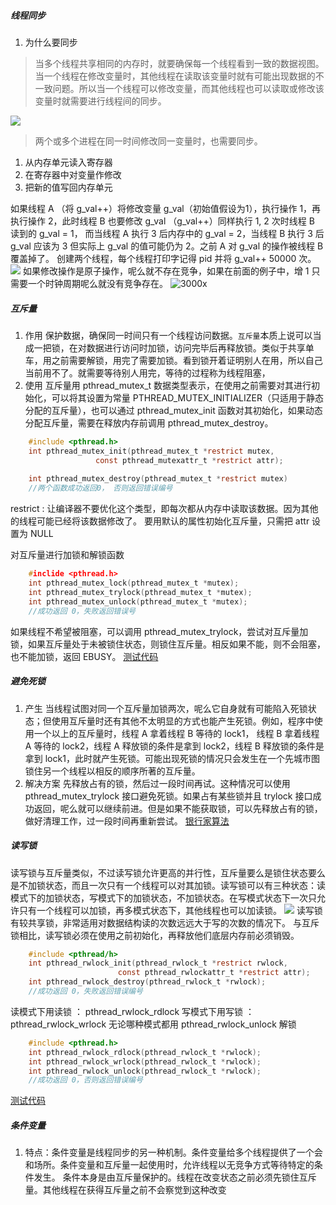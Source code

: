 #####  线程同步

1. 为什么要同步
> 当多个线程共享相同的内存时，就要确保每一个线程看到一致的数据视图。当一个线程在修改变量时，其他线程在读取该变量时就有可能出现数据的不一致问题。所以当一个线程可以修改变量，而其他线程也可以读取或修改该变量时就需要进行线程间的同步。

![](/home/blb/work/Blog/imgs/pthread.png) 

> 两个或多个进程在同一时间修改同一变量时，也需要同步。
1. 从内存单元读入寄存器
2. 在寄存器中对变量作修改
3. 把新的值写回内存单元

如果线程 A （将 g_val++）将修改变量 g_val（初始值假设为1），执行操作 1，再执行操作 2，此时线程 B 也要修改 g_val （g_val++）同样执行 1, 2 次时线程 B 读到的 g_val = 1， 而当线程 A 执行 3 后内存中的 g_val = 2，当线程 B 执行 3 后 g_val 应该为 3 但实际上 g_val 的值可能仍为 2。之前 A 对 g_val 的操作被线程 B 覆盖掉了。
创建两个线程，每个线程打印字记得 pid 并将 g_val++ 50000 次。
![](imgs/20180118-102429.png)
如果修改操作是原子操作，呢么就不存在竞争，如果在前面的例子中，增 1 只需要一个时钟周期呢么就没有竞争存在。
![3000x](/home/blb/work/Blog/imgs/thre.png) 

##### 互斥量
1. 作用
保护数据，确保同一时间只有一个线程访问数据。`互斥量`本质上说可以当成一把锁，在对数据进行访问时加锁，访问完毕后再释放锁。类似于共享单车，用之前需要解锁，用完了需要加锁。看到锁开着证明别人在用，所以自己当前用不了。就需要等待别人用完，等待的过程称为线程阻塞，
2. 使用
互斥量用 pthread_mutex_t 数据类型表示，在使用之前需要对其进行初始化，可以将其设置为常量 PTHREAD_MUTEX_INITIALIZER（只适用于静态分配的互斥量），也可以通过 pthread_mutex_init 函数对其初始化，如果动态分配互斥量，需要在释放内存前调用 pthread_mutex_destroy。

```c
	#include <pthread.h>
	int pthread_mutex_init(pthread_mutex_t *restrict mutex,
				   const pthread_mutexattr_t *restrict attr);
				   
	int pthread_mutex_destroy(pthread_mutex_t *restrict mutex)
	//两个函数成功返回0， 否则返回错误编号
```
restrict : 让编译器不要优化这个类型，即每次都从内存中读取该数据。因为其他的线程可能已经将该数据修改了。
要用默认的属性初始化互斥量，只需把 attr 设置为 NULL

对互斥量进行加锁和解锁函数
```c
	#inclide <pthread.h>
	int pthread_mutex_lock(pthread_mutex_t *mutex);
	int pthread_mutex_trylock(pthread_mutex_t *mutex);
	int pthread_mutex_unlock(pthread_mutex_t *mutex);
	//成功返回 0，失败返回错误号
```
如果线程不希望被阻塞，可以调用 pthread_mutex_trylock，尝试对互斥量加锁，如果互斥量处于未被锁住状态，则锁住互斥量。相反如果不能，则不会阻塞，也不能加锁，返回 EBUSY。
[测试代码](https://github.com/Jastry/Blog/blob/master/IPC/thread/thread.c)

##### 避免死锁
1. 产生
当线程试图对同一个互斥量加锁两次，呢么它自身就有可能陷入死锁状态；但使用互斥量时还有其他不太明显的方式也能产生死锁。例如，程序中使用一个以上的互斥量时，线程 A 拿着线程 B 等待的 lock1， 线程 B 拿着线程 A 等待的 lock2，线程 A 释放锁的条件是拿到 lock2，线程 B 释放锁的条件是拿到 lock1，此时就产生死锁。可能出现死锁的情况只会发生在一个先城市图锁住另一个线程以相反的顺序所著的互斥量。
2. 解决方案
先释放占有的锁，然后过一段时间再试。这种情况可以使用 pthread_mutex_trylock 接口避免死锁。如果占有某些锁并且 trylock 接口成功返回，呢么就可以继续前进。但是如果不能获取锁，可以先释放占有的锁，做好清理工作，过一段时间再重新尝试。
[银行家算法]()

##### 读写锁
读写锁与互斥量类似，不过读写锁允许更高的并行性，互斥量要么是锁住状态要么是不加锁状态，而且一次只有一个线程可以对其加锁。读写锁可以有三种状态：读模式下的加锁状态，写模式下的加锁状态，不加锁状态。在写模式状态下一次只允许只有一个线程可以加锁，再多模式状态下，其他线程也可以加读锁。
![](/home/blb/work/Blog/imgs/tlock.png) 
读写锁有较共享锁，非常适用对数据结构读的次数远远大于写的次数的情况下。
与互斥锁相比，读写锁必须在使用之前初始化，再释放他们底层内存前必须销毁。
```c
	#include <pthread/h>
	int pthread_rwlock_init(pthread_rwlock_t *restrict rwlock,
					    const pthread_rwlockattr_t *restrict attr);
	int pthread_rwlock_destroy(pthread_rwlock_t *rwlock);
	//成功返回 0，失败返回错误编号
```
读模式下用读锁 ： pthread_rwlock_rdlock
写模式下用写锁 ： pthread_rwlock_wrlock
无论哪种模式都用 pthread_rwlock_unlock 解锁
```c
	#include <pthread.h>
	int pthread_rwlock_rdlock(pthread_rwlock_t *rwlock);
	int pthread_rwlock_wrlock(pthread_rwlock_t *rwlock);
	int pthread_rwlock_unlock(pthread_rwlock_t *rwlock);
	//成功返回 0，否则返回错误编号
```
[测试代码](https://github.com/Jastry/Blog/blob/master/IPC/thread/rwlock.c)

##### 条件变量
1. 特点：条件变量是线程同步的另一种机制。条件变量给多个线程提供了一个会和场所。条件变量和互斥量一起使用时，允许线程以无竞争方式等待特定的条件发生。
条件本身是由互斥量保护的。线程在改变状态之前必须先锁住互斥量。其他线程在获得互斥量之前不会察觉到这种改变